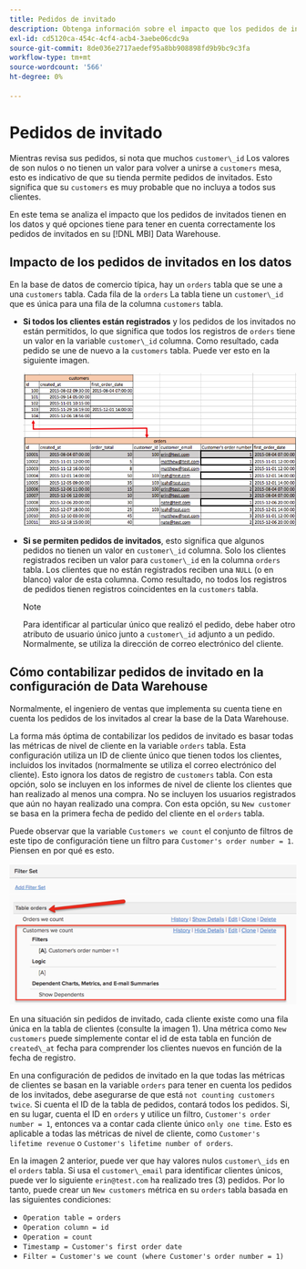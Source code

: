 ```yaml
---
title: Pedidos de invitado
description: Obtenga información sobre el impacto que los pedidos de invitados tienen en sus datos y qué opciones tiene para tener en cuenta correctamente los pedidos de invitados en su [!DNL MBI] Data Warehouse.
exl-id: cd5120ca-454c-4cf4-acb4-3aebe06cdc9a
source-git-commit: 8de036e2717aedef95a8bb908898fd9b9bc9c3fa
workflow-type: tm+mt
source-wordcount: '566'
ht-degree: 0%

---
```


# Pedidos de invitado

Mientras revisa sus pedidos, si nota que muchos `customer\_id` Los valores de son nulos o no tienen un valor para volver a unirse a `customers` mesa, esto es indicativo de que su tienda permite pedidos de invitados. Esto significa que su `customers` es muy probable que no incluya a todos sus clientes.

En este tema se analiza el impacto que los pedidos de invitados tienen en los datos y qué opciones tiene para tener en cuenta correctamente los pedidos de invitados en su [!DNL MBI] Data Warehouse.

## Impacto de los pedidos de invitados en los datos

En la base de datos de comercio típica, hay un `orders` tabla que se une a una `customers` tabla. Cada fila de la `orders` La tabla tiene un `customer\_id` que es única para una fila de la columna `customers` tabla.

* **Si todos los clientes están registrados** y los pedidos de los invitados no están permitidos, lo que significa que todos los registros de `orders` tiene un valor en la variable `customer\_id` columna. Como resultado, cada pedido se une de nuevo a la `customers` tabla. Puede ver esto en la siguiente imagen.

   ![](../../assets/guest-orders-4.png)

* **Si se permiten pedidos de invitados**, esto significa que algunos pedidos no tienen un valor en `customer\_id` columna. Solo los clientes registrados reciben un valor para `customer\_id` en la columna `orders` tabla. Los clientes que no están registrados reciben una `NULL` (o en blanco) valor de esta columna. Como resultado, no todos los registros de pedidos tienen registros coincidentes en la `customers` tabla.

   >[!NOTE]
   >
   >Para identificar al particular único que realizó el pedido, debe haber otro atributo de usuario único junto a `customer\_id` adjunto a un pedido. Normalmente, se utiliza la dirección de correo electrónico del cliente.

## Cómo contabilizar pedidos de invitado en la configuración de Data Warehouse

Normalmente, el ingeniero de ventas que implementa su cuenta tiene en cuenta los pedidos de los invitados al crear la base de la Data Warehouse.

La forma más óptima de contabilizar los pedidos de invitado es basar todas las métricas de nivel de cliente en la variable `orders` tabla. Esta configuración utiliza un ID de cliente único que tienen todos los clientes, incluidos los invitados (normalmente se utiliza el correo electrónico del cliente). Esto ignora los datos de registro de `customers` tabla. Con esta opción, solo se incluyen en los informes de nivel de cliente los clientes que han realizado al menos una compra. No se incluyen los usuarios registrados que aún no hayan realizado una compra. Con esta opción, su `New customer` se basa en la primera fecha de pedido del cliente en el `orders` tabla.

Puede observar que la variable `Customers we count` el conjunto de filtros de este tipo de configuración tiene un filtro para `Customer's order number = 1`. Piensen en por qué es esto.

![](../../assets/guest-orders-filter-set.png)

En una situación sin pedidos de invitado, cada cliente existe como una fila única en la tabla de clientes (consulte la imagen 1). Una métrica como `New customers` puede simplemente contar el id de esta tabla en función de `created\_at` fecha para comprender los clientes nuevos en función de la fecha de registro.

En una configuración de pedidos de invitado en la que todas las métricas de clientes se basan en la variable `orders` para tener en cuenta los pedidos de los invitados, debe asegurarse de que está `not counting customers twice`. Si cuenta el ID de la tabla de pedidos, contará todos los pedidos. Si, en su lugar, cuenta el ID en `orders` y utilice un filtro, `Customer's order number = 1`, entonces va a contar cada cliente único `only one time`. Esto es aplicable a todas las métricas de nivel de cliente, como `Customer's lifetime revenue` o `Customer's lifetime number of orders`.

En la imagen 2 anterior, puede ver que hay valores nulos `customer\_ids` en el `orders` tabla. Si usa el `customer\_email` para identificar clientes únicos, puede ver lo siguiente `erin@test.com` ha realizado tres (3) pedidos. Por lo tanto, puede crear un `New customers` métrica en su `orders` tabla basada en las siguientes condiciones:

* `Operation table = orders`
* `Operation column = id`
* `Operation = count`
* `Timestamp = Customer's first order date`
* `Filter = Customer's we count (where Customer's order number = 1)`
